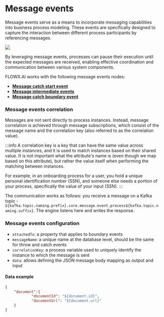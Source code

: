 # Message events

Message events serve as a means to incorporate messaging capabilities into business process modeling. These events are specifically designed to capture the interaction between different process participants by referencing messages. 

![](https://s3.eu-west-1.amazonaws.com/docx.flowx.ai/release34/message_events_new.png)

By leveraging message events, processes can pause their execution until the expected messages are received, enabling effective coordination and communication between various system components.

FLOWX.AI works with the following message events nodes:

* [**Message catch start event**](message-catch-start-event.md) 
* [**Message intermediate events**](../message-events/message-intermediate/)
* [**Message catch boundary event**](message-catch-boundary-event.md)


### Message events correlation

Messages are not sent directly to process instances. Instead, message correlation is achieved through message subscriptions, which consist of the message name and the correlation key (also referred to as the correlation value).

:::info
A correlation key is a key that can have the same value across multiple instances, and it is used to match instances based on their shared value. It is not important what the attribute's name is (even though we map based on this attribute), but rather the value itself when performing the matching between instances.

For example, in an onboarding process for a user, you hold a unique personal identification number (SSN), and someone else needs a portion of your process, specifically the value of your input (SSN).
:::

The communication works as follows: you receive a message on a Kafka topic - `${kafka.topic.naming.prefix}.core.message.event.process${kafka.topic.naming.suffix}`. The engine listens here and writes the response.

### Message events configuration

* `attachedTo`: a property that applies to boundary events
* `messageName`: a unique name at the database level, should be the same for throw and catch events
* `correlationKey`: a process variable used to uniquely identify the instance to which the message is sent
* `data`: allows defining the JSON message body mapping as output and input

#### Data example

```json
{
	"document":{
			"documentId": "${document.id}",
			"documentUrl": "${document.url}"
	}
}
```


